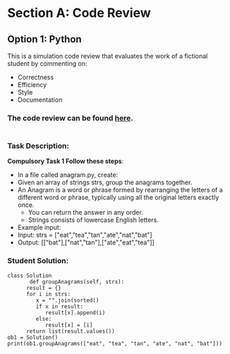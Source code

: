 <h1>Section A: Code Review</h1> 

## Option 1: Python

This is a simulation code review that evaluates the work of a fictional student by commenting on:

* Correctness
* Efficiency
* Style
* Documentation

### The code review can be found [**here**](REVIEW.md).<br /><br />

### Task Description:

**Compulsory Task 1 Follow these steps**:

* In a file called anagram.py, create:
* Given an array of strings strs, group the anagrams together.
* An Anagram is a word or phrase formed by rearranging the letters of a different word or phrase, 
  typically using all the original letters exactly once.
  * You can return the answer in any order.
  * Strings consists of lowercase English letters.
* Example input:
* Input: strs = ["eat","tea","tan","ate","nat","bat"]
* Output: [["bat"],["nat","tan"],["ate","eat","tea"]]

### Student Solution:

```
class Solution
       def groupAnagrams(self, strs):
      result = {}
      for i in strs:
         x = "".join(sorted()
         if x in result:
            result[x].append(i)
         else:
            result[x] = [i]
      return list(result.values())
ob1 = Solution()
print(ob1.groupAnagrams(["eat", "tea", "tan", "ate", "nat", "bat"]))
```
